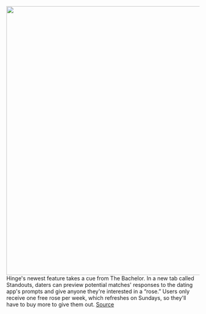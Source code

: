 <img src='https://cdn.vox-cdn.com/thumbor/7rzVA6VW4tVSYJNq-Xdoa7HurgQ=/0x0:2923x1949/1200x800/filters:focal(1229x742:1695x1208)/cdn.vox-cdn.com/uploads/chorus_image/image/68477046/hingestandouts.0.jpg' width='700px' /><br/>
Hinge's newest feature takes a cue from The Bachelor. In a new tab called Standouts, daters can preview potential matches' responses to the dating app's prompts and give anyone they're interested in a “rose.” Users only receive one free rose per week, which refreshes on Sundays, so they'll have to buy more to give them out.
<a href='https://www.theverge.com/2020/12/8/22129794/hinge-standouts-roses-subscription-update-match-group'> Source <a/>